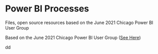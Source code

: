 # Power BI Processes

Files, open source resources based on the June 2021 Chicago Power BI User Group

Based on the June 2021 Chicago Power BI User Group ([See Here](https://www.youtube.com/watch?v=QdEdqrbemtQ))

dd